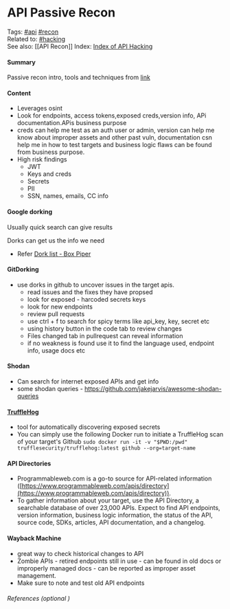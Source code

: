 # API Passive Recon

Tags: [#api](app://obsidian.md/index.html#api) [#recon](app://obsidian.md/index.html#recon)  
Related to: [#hacking](app://obsidian.md/index.html#hacking)  
See also:  [[API Recon]]
Index: [Index of API Hacking](app://obsidian.md/Index%20of%20API%20Hacking)

#### Summary
Passive recon intro, tools and techniques from [link](https://university.apisec.ai/products/apisec-certified-expert/categories/2150259092/posts/2157852412)

#### Content
- Leverages osint
- Look for endpoints, access tokens,exposed creds,version info, APi documentation.APis business purpose
- creds can help me test as an auth user or admin, version can help me know about improper assets and other past  vuln, documentation csn help me in how to test targets and business logic flaws can be found from business purpose.
- High risk findings
	- JWT
	- Keys and creds
	- Secrets
	- PII
	- SSN, names, emails, CC info

#### Google dorking
Usually quick search can give results

Dorks can get us the info we need 
- Refer [Dork list - Box Piper](https://www.boxpiper.com/posts/google-dork-list)

#### GitDorking
 - use dorks in github to uncover issues in the target apis.
	 - read issues and the fixes they have propsed
	 - look for exposed - harcoded secrets keys
	 - look for new endpoints
	 - review pull requests
	 - use ctrl  + f to search for spicy terms like api_key, key, secret etc
	 - using history button in the code tab to review changes
	 - Files changed tab in pullrequest can reveal information
	 - if no weakness is found use it to find the language used, endpoint info, usage docs etc
	 
#### Shodan
- Can search for internet exposed APIs and get info 
- some shodan queries - https://github.com/jakejarvis/awesome-shodan-queries

#### [TruffleHog](https://github.com/trufflesecurity/trufflehog)

- tool for automatically discovering exposed secrets
- You can simply use the following Docker run to initiate a TruffleHog scan of your target's Github
	 `sudo docker run -it -v "$PWD:/pwd" trufflesecurity/trufflehog:latest github --org=target-name`

#### API Directories
- Programmableweb.com is a go-to source for API-related information ([https://www.programmableweb.com/apis/directory](https://www.programmableweb.com/apis/directory)).
-  To gather information about your target, use the API Directory, a searchable database of over 23,000 APIs. Expect to find API endpoints, version information, business logic information, the status of the API, source code, SDKs, articles, API documentation, and a changelog.

#### Wayback Machine 
 - great way to check historical changes to API
 - Zombie APIs - retired endpoints still in use - can be found in old docs or improperly managed docs - can be reported as improper asset management.
 - Make sure to note and test old API endpoints
 
###### References  (optional )
